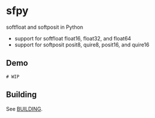 # sfpy
softfloat and softposit in Python
  * support for softfloat float16, float32, and float64
  * support for softposit posit8, quire8, posit16, and quire16

## Demo
```
# WIP
```

## Building
See [BUILDING](https://github.com/billzorn/sfpy/blob/master/BUILDING.md).
